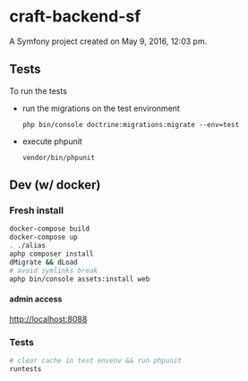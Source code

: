 craft-backend-sf
================

A Symfony project created on May 9, 2016, 12:03 pm.

## Tests
To run the tests

- run the migrations on the test environment

    `php bin/console doctrine:migrations:migrate --env=test`

- execute phpunit

    `vendor/bin/phpunit` 


## Dev (w/ docker)
### Fresh install
```sh
docker-compose build
docker-compose up
. ./alias
aphp composer install
dMigrate && dLoad
# avoid symlinks break
aphp bin/console assets:install web
```

#### admin access
[http://localhost:8088](http://localhost:8088)


### Tests
```sh
# clear cache in test envenv && run phpunit
runtests
```

